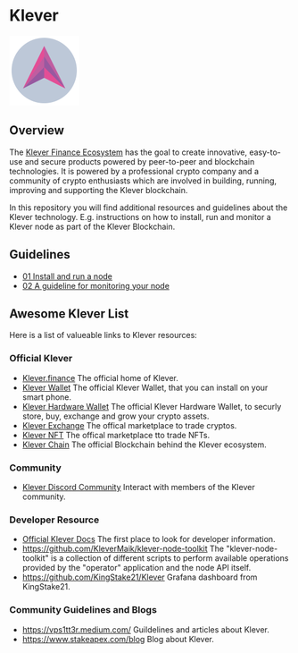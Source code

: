 # Klever

![Klever Finance Ecosystem](./assets/logo.png)

## Overview

The [Klever Finance Ecosystem](https://klever.finance/) has the goal to create innovative, easy-to-use and secure products powered by peer-to-peer and blockchain technologies. It is powered by a professional crypto company and a community of crypto enthusiasts which are involved in building, running, improving and supporting the Klever blockchain.

In this repository you will find additional resources and guidelines about the Klever technology. E.g. instructions on how to install, run and monitor a Klever node as part of the Klever Blockchain.

## Guidelines

* [01 Install and run a node](01-node-setup.md)
* [02 A guideline for monitoring your node](01-monitoring.md)

## Awesome Klever List

Here is a list of valueable links to Klever resources:

### Official Klever

* [Klever.finance](https://klever.finance/) The official home of Klever.
* [Klever Wallet](https://klever.finance/wallet/) The official Klever Wallet, that you can install on your smart phone.
* [Klever Hardware Wallet](https://klever.finance/hardware-wallet/) The official Klever Hardware Wallet, to securly store, buy, exchange and grow your crypto assets.
* [Klever Exchange](https://klever.io/) The offical marketplace to trade cryptos.
* [Klever NFT](https://klever.io/nft) The offical marketplace tto trade NFTs.
* [Klever Chain](https://klever.finance/kleverchain/) The official Blockchain behind the Klever ecosystem.

### Community

* [Klever Discord Community](https://discord.gg/klever-io) Interact with members of the Klever community.

### Developer Resource

* [Official Klever Docs](https://docs.klever.finance) The first place to look for developer information.
* <https://github.com/KleverMaik/klever-node-toolkit> The "klever-node-toolkit" is a collection of different scripts to perform available operations provided by the "operator" application and the node API itself.
* <https://github.com/KingStake21/Klever> Grafana dashboard from KingStake21.

### Community Guidelines and Blogs

* <https://vps1tt3r.medium.com/> Guildelines and articles about Klever.
* <https://www.stakeapex.com/blog> Blog about Klever.

